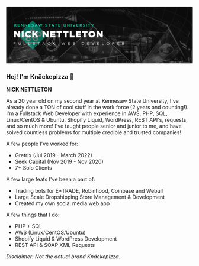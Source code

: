 <!-- **knackepizza/knackepizza** is a ✨ _special_ ✨ repository because its `README.md` (this file) appears on your GitHub profile -->
![Knäckepizza](https://github.com/knackepizza/knackepizza/blob/master/images/cover-new.png "Knäckepizza")
### Hej! I'm Knäckepizza 👋
**NICK NETTLETON**

As a 20 year old on my second year at Kennesaw State University, I've already done a TON of cool stuff in the work force (2 years and counting!). I'm a Fullstack Web Developer with experience in AWS, PHP, SQL, Linux/CentOS & Ubuntu, Shopify Liquid, WordPress, REST API's, requests, and so much more! I've taught people senior and junior to me, and have solved countless problems for multiple credible and trusted companies!

A few people I've worked for:
- Gretrix (Jul 2019 - March 2022)
- Seek Capital (Nov 2019 - Nov 2020)
- 7+ Solo Clients


A few large feats I've been a part of:
- Trading bots for E\*TRADE, Robinhood, Coinbase and Webull
- Large Scale Dropshipping Store Management & Development
- Created my own social media web app

A few things that I do:
- PHP + SQL
- AWS (Linux/CentOS/Ubuntu)
- Shopify Liquid & WordPress Development
- REST API & SOAP XML Requests

*Disclaimer: Not the actual brand Knäckepizza.*
